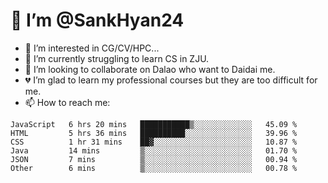 # 👋 I’m @SankHyan24

- 👀 I’m interested in CG/CV/HPC...
- 🌱 I’m currently struggling to learn CS in ZJU.
- 💞️ I’m looking to collaborate on Dalao who want to Daidai me.
- 💔 I’m glad to learn my professional courses but they are too difficult for me.
- 📫 How to reach me:


<!---
SankHyan24/SankHyan24 is a ✨ special ✨ repository because its `README.md` (this file) appears on your GitHub profile.
You can click the Preview link to take a look at your changes.
--->
<!--START_SECTION:waka-->

```text
JavaScript   6 hrs 20 mins   ███████████▒░░░░░░░░░░░░░   45.09 %
HTML         5 hrs 36 mins   ██████████░░░░░░░░░░░░░░░   39.96 %
CSS          1 hr 31 mins    ██▓░░░░░░░░░░░░░░░░░░░░░░   10.87 %
Java         14 mins         ▒░░░░░░░░░░░░░░░░░░░░░░░░   01.70 %
JSON         7 mins          ▒░░░░░░░░░░░░░░░░░░░░░░░░   00.94 %
Other        6 mins          ▒░░░░░░░░░░░░░░░░░░░░░░░░   00.78 %
```

<!--END_SECTION:waka-->
